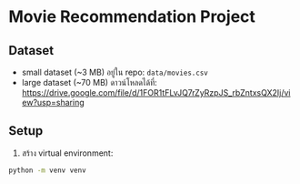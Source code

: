 # Movie Recommendation Project

## Dataset

- small dataset (~3 MB) อยู่ใน repo: `data/movies.csv`
- large dataset (~70 MB) ดาวน์โหลดได้ที่: https://drive.google.com/file/d/1FOR1tFLvJQ7rZyRzpJS_rbZntxsQX2Ij/view?usp=sharing

## Setup

1. สร้าง virtual environment:
```bash
python -m venv venv
